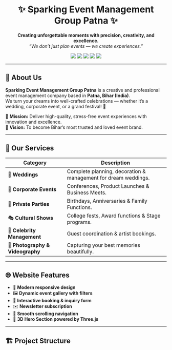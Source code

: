 <h1 align="center">✨ Sparking Event Management Group Patna ✨</h1>

<p align="center">
  <strong>Creating unforgettable moments with precision, creativity, and excellence.</strong><br>
  <em>“We don’t just plan events — we create experiences.”</em>
</p>

<p align="center">
  <img src="https://img.shields.io/badge/HTML5-orange?logo=html5&logoColor=white" />
  <img src="https://img.shields.io/badge/CSS3-blue?logo=css3&logoColor=white" />
  <img src="https://img.shields.io/badge/JavaScript-yellow?logo=javascript&logoColor=black" />
  <img src="https://img.shields.io/badge/Three.js-black?logo=three.js&logoColor=white" />
  <img src="https://img.shields.io/badge/Status-Live-brightgreen?style=flat-square" />
</p>

---

## 💖 About Us
**Sparking Event Management Group Patna** is a creative and professional event management company based in **Patna, Bihar (India)**.  
We turn your dreams into well-crafted celebrations — whether it’s a wedding, corporate event, or a grand festival! 🎉

🎯 **Mission:** Deliver high-quality, stress-free event experiences with innovation and excellence.  
🌈 **Vision:** To become Bihar’s most trusted and loved event brand.  

---

## 💼 Our Services

| Category | Description |
|-----------|-------------|
| 💍 **Weddings** | Complete planning, decoration & management for dream weddings. |
| 🏢 **Corporate Events** | Conferences, Product Launches & Business Meets. |
| 🎂 **Private Parties** | Birthdays, Anniversaries & Family Functions. |
| 🎭 **Cultural Shows** | College fests, Award functions & Stage programs. |
| 🌟 **Celebrity Management** | Guest coordination & artist bookings. |
| 📸 **Photography & Videography** | Capturing your best memories beautifully. |

---

## 🌐 Website Features
- 🎨 **Modern responsive design**
- 🖼️ **Dynamic event gallery with filters**
- 📩 **Interactive booking & inquiry form**
- ✉️ **Newsletter subscription**
- 🧭 **Smooth scrolling navigation**
- 🧊 **3D Hero Section powered by Three.js**

---

## 🏗️ Project Structure

